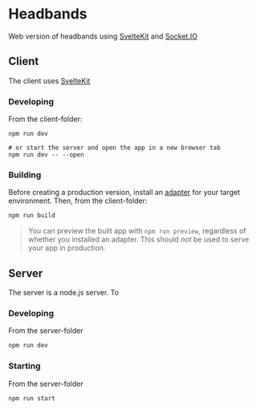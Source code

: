 # Headbands
Web version of headbands using [SvelteKit](https://kit.svelte.dev/) and [Socket.IO](https://socket.io/)

## Client

The client uses [SvelteKit](https://kit.svelte.dev/)

### Developing

From the client-folder:
```
npm run dev

# or start the server and open the app in a new browser tab
npm run dev -- --open
```

### Building

Before creating a production version, install an [adapter](https://kit.svelte.dev/docs#adapters) for your target environment. Then, from the client-folder:

```bash
npm run build
```

> You can preview the built app with `npm run preview`, regardless of whether you installed an adapter. This should _not_ be used to serve your app in production.

## Server
The server is a node.js server. To 

### Developing

From the server-folder
```bash
npm run dev
```

### Starting

From the server-folder
```bash
npm run start
```